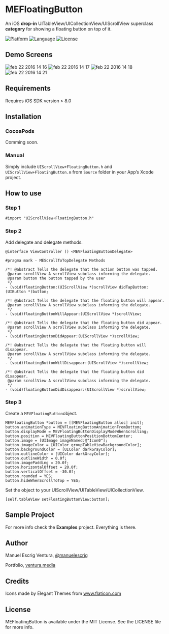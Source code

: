 # MEFloatingButton
An iOS **drop-in** UITableView/UICollectionView/UIScrollView superclass **category** for showing a floating button on top of it.

[![Platform](http://img.shields.io/badge/platform-ios-blue.svg?style=flat
)](https://developer.apple.com/iphone/index.action)
[![Language](http://img.shields.io/badge/language-objective--c-blue.svg?style=flat
)](https://developer.apple.com/library/mac/documentation/Cocoa/Conceptual/ProgrammingWithObjectiveC/Introduction/Introduction.html)
[![License](http://img.shields.io/badge/license-MIT-lightgrey.svg?style=flat
)](http://mit-license.org)


## Demo Screens
![feb 22 2016 14 16](https://cloud.githubusercontent.com/assets/1849990/13219261/29aef4a8-d96f-11e5-8632-85b31c3c1c1f.gif)
![feb 22 2016 14 17](https://cloud.githubusercontent.com/assets/1849990/13219263/29d8c3b4-d96f-11e5-9d12-502363e77759.gif)
![feb 22 2016 14 18](https://cloud.githubusercontent.com/assets/1849990/13219262/29d78f94-d96f-11e5-8d01-0805ef799160.gif)
![feb 22 2016 14 21](https://cloud.githubusercontent.com/assets/1849990/13219329/9efde354-d96f-11e5-88a5-4175729e471e.gif)


## Requirements

Requires iOS SDK version > 8.0


## Installation
### CocoaPods
Comming soon.

### Manual 

Simply include `UIScrollView+FloatingButton.h` and `UIScrollView+FloatingButton.m` from `Source` folder in your App’s Xcode project. 


## How to use
### Step 1

```
#import "UIScrollView+FloatingButton.h"
```

### Step 2

Add delegate and delegate methods.
```
@interface ViewController () <MEVFloatingButtonDelegate>
```

```
#pragma mark - MEScrollToTopDelegate Methods

/*! @abstract Tells the delegate that the action button was tapped.
 @param scrollView A scrollView subclass informing the delegate.
 @param button the button tapped by the user
 */
- (void)floatingButton:(UIScrollView *)scrollView didTapButton:(UIButton *)button;

/*! @abstract Tells the delegate that the floating button will appear.
 @param scrollView A scrollView subclass informing the delegate.
 */
- (void)floatingButtonWillAppear:(UIScrollView *)scrollView;

/*! @abstract Tells the delegate that the floating button did appear.
 @param scrollView A scrollView subclass informing the delegate.
 */
- (void)floatingButtonDidAppear:(UIScrollView *)scrollView;

/*! @abstract Tells the delegate that the floating button will disappear.
 @param scrollView A scrollView subclass informing the delegate.
 */
- (void)floatingButtonWillDisappear:(UIScrollView *)scrollView;

/*! @abstract Tells the delegate that the floating button did disappear.
 @param scrollView A scrollView subclass informing the delegate.
 */
- (void)floatingButtonDidDisappear:(UIScrollView *)scrollView;
```

### Step 3

Create a `MEVFloatingButton`object.
```
MEVFloatingButton *button = [[MEVFloatingButton alloc] init];
button.animationType = MEVFloatingButtonAnimationFromBottom;
button.displayMode = MEVFloatingButtonDisplayModeWhenScrolling;
button.position = MEVFloatingButtonPositionBottomCenter;
button.image = [UIImage imageNamed:@"Icon0"];
button.imageColor = [UIColor groupTableViewBackgroundColor];
button.backgroundColor = [UIColor darkGrayColor];
button.outlineColor = [UIColor darkGrayColor];
button.outlineWidth = 0.0f;
button.imagePadding = 20.0f;
button.horizontalOffset = 20.0f;
button.verticalOffset = -30.0f;
button.rounded = YES;
button.hideWhenScrollToTop = YES;
```
Set the object to your UIScrollView/UITableView/UICollectionView.
```
[self.tableView setFloatingButtonView:button];
```

## Sample Project

For more info check the **Examples** project. Everything is there.

## Author

Manuel Escrig Ventura, [@manuelescrig](https://twitter.com/manuelescrig)

Portfolio,  [ventura.media](https//ventura.media)

## Credits
Icons made by Elegant Themes from www.flaticon.com 


## License

MEFloatingButton is available under the MIT License. See the LICENSE file for more info.

